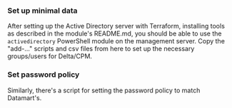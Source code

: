 
### Set up minimal data

After setting up the Active Directory server with Terraform, installing tools as described in the module's README.md, you should be able to use the `activedirectory` PowerShell module on the management server. Copy the "add-..." scripts and csv files from here to set up the necessary groups/users for Delta/CPM.

### Set password policy

Similarly, there's a script for setting the password policy to match Datamart's.
